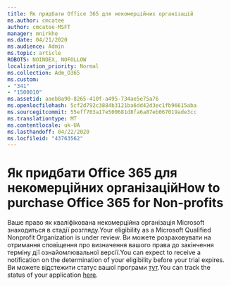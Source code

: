 ```yaml
---
title: Як придбати Office 365 для некомерційних організацій
ms.author: cmcatee
author: cmcatee-MSFT
manager: mnirkhe
ms.date: 04/21/2020
ms.audience: Admin
ms.topic: article
ROBOTS: NOINDEX, NOFOLLOW
localization_priority: Normal
ms.collection: Adm_O365
ms.custom:
- "341"
- "1500010"
ms.assetid: aaeb8a90-8265-410f-a495-734ae5e75a76
ms.openlocfilehash: 5cf2d792c3884b3121ba6dd42d3ec1fb96615aba
ms.sourcegitcommit: 55eff703a17e500681d8fa6a87eb067019ade3cc
ms.translationtype: MT
ms.contentlocale: uk-UA
ms.lasthandoff: 04/22/2020
ms.locfileid: "43763562"
---
```

# <a name="how-to-purchase-office-365-for-non-profits"></a><span data-ttu-id="460a6-102">Як придбати Office 365 для некомерційних організацій</span><span class="sxs-lookup"><span data-stu-id="460a6-102">How to purchase Office 365 for Non-profits</span></span>

<span data-ttu-id="460a6-103">Ваше право як кваліфікована некомерційна організація Microsoft знаходиться в стадії розгляду.</span><span class="sxs-lookup"><span data-stu-id="460a6-103">Your eligibility as a Microsoft Qualified Nonprofit Organization is under review.</span></span> <span data-ttu-id="460a6-104">Ви можете розраховувати на отримання сповіщення про визначення вашого права до закінчення терміну дії ознайомлювальної версії.</span><span class="sxs-lookup"><span data-stu-id="460a6-104">You can expect to receive a notification on the determination of your eligibility before your trial expires.</span></span> <span data-ttu-id="460a6-105">Ви можете відстежити статус вашої програми [тут](https://eligibilityweb.azurewebsites.net/).</span><span class="sxs-lookup"><span data-stu-id="460a6-105">You can track the status of your application [here](https://eligibilityweb.azurewebsites.net/).</span></span>
